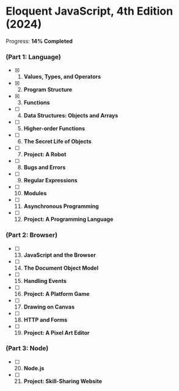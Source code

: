 # Eloquent JavaScript, 4th Edition (2024)

Progress: **14% Completed**

### (Part 1: Language)

- [x] 1. **Values, Types, and Operators**
- [x] 2. **Program Structure**
- [x] 3. **Functions**
- [ ] 4. **Data Structures: Objects and Arrays**
- [ ] 5. **Higher-order Functions**
- [ ] 6. **The Secret Life of Objects**
- [ ] 7. **Project: A Robot**
- [ ] 8. **Bugs and Errors**
- [ ] 9. **Regular Expressions**
- [ ] 10. **Modules**
- [ ] 11. **Asynchronous Programming**
- [ ] 12. **Project: A Programming Language**

### (Part 2: Browser)

- [ ] 13. **JavaScript and the Browser**
- [ ] 14. **The Document Object Model**
- [ ] 15. **Handling Events**
- [ ] 16. **Project: A Platform Game**
- [ ] 17. **Drawing on Canvas**
- [ ] 18. **HTTP and Forms**
- [ ] 19. **Project: A Pixel Art Editor**

### (Part 3: Node)

- [ ] 20. **Node.js**
- [ ] 21. **Project: Skill-Sharing Website**
